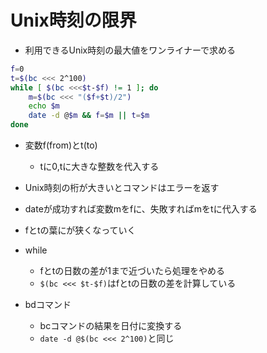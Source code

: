 # Unix時刻の限界

- 利用できるUnix時刻の最大値をワンライナーで求める

```bash
f=0
t=$(bc <<< 2^100)
while [ $(bc <<<$t-$f) != 1 ]; do
    m=$(bc <<< "($f+$t)/2")
    echo $m
    date -d @$m && f=$m || t=$m
done
```

- 変数f(from)とt(to)
  - tに0,tに大きな整数を代入する
- Unix時刻の桁が大きいとコマンドはエラーを返す
- dateが成功すれば変数mをfに、失敗すればmをtに代入する
- fとtの葉にが狭くなっていく
- while
  - fとtの日数の差が1まで近づいたら処理をやめる
  - `$(bc <<< $t-$f)`はfとtの日数の差を計算している

- bdコマンド
  - bcコマンドの結果を日付に変換する
  - `date -d @$(bc <<< 2^100)`と同じ
